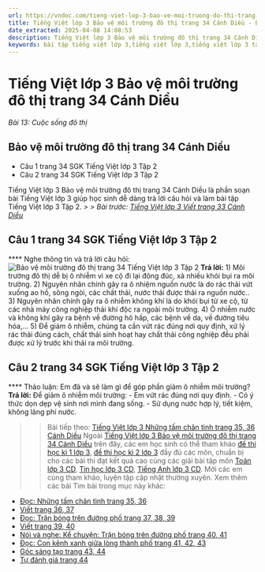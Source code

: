 ```yaml
---
url: https://vndoc.com/tieng-viet-lop-3-bao-ve-moi-truong-do-thi-trang-34-canh-dieu-281497
title: Tiếng Việt lớp 3 Bảo vệ môi trường đô thị trang 34 Cánh Diều - Bài 13: Cuộc sống đô thị - VnDoc.com
date_extracted: 2025-04-08 14:08:53
description: Tiếng Việt lớp 3 Bảo vệ môi trường đô thị trang 34 Cánh Diều có đáp án chuẩn cho từng câu hỏi có trong cuốn sách giáo khoa Tiếng Việt 3 tập 2 Cánh Diều.
keywords: bài tập tiếng việt lớp 3,tiếng việt lớp 3,tiếng việt lớp 3 tập 2,bài tập tiếng việt lớp 3 tập 2,tiếng việt 3 tập 2,tiếng việt lớp 3 cánh diều,tiếng việt 3 cánh diều,tiếng việt lớp 3 tập 2 cánh diều,tiếng việt lớp 3 cd,tiếng việt 3 cánh diều tập 2,Bảo vệ môi trường đô thị trang 34 tập 2,soạn bài Bảo vệ môi trường đô thị trang 34 cánh diều,soạn bài Bảo vệ môi trường đô thị trang 34
---
```


# Tiếng Việt lớp 3 Bảo vệ môi trường đô thị trang 34 Cánh Diều
 _Bài 13: Cuộc sống đô thị_
## Bảo vệ môi trường đô thị trang 34 Cánh Diều
  * Câu 1 trang 34 SGK Tiếng Việt lớp 3 Tập 2
  * Câu 2 trang 34 SGK Tiếng Việt lớp 3 Tập 2

Tiếng Việt lớp 3 Bảo vệ môi trường đô thị trang 34 Cánh Diều là phần soạn bài Tiếng Việt lớp 3 giúp học sinh dễ dàng trả lời câu hỏi và làm bài tập Tiếng Việt lớp 3 Tập 2.
_> > Bài trước: [Tiếng Việt lớp 3 Viết trang 33 Cánh Diều](<https://vndoc.com/tieng-viet-lop-3-viet-trang-33-canh-dieu-281494>)_
## **Câu 1 trang 34 SGK Tiếng Việt lớp 3 Tập 2**
**** Nghe thông tin và trả lời câu hỏi:
![Bảo vệ môi trường đô thị trang 34 Tiếng Việt lớp 3 Tập 2](https://i.vdoc.vn/data/image/2022/11/21/trao-doi-bao-ve-moi-truong-do-thi-trang-34-130206.png)
**Trả lời:**
1\) Môi trường đô thị dễ bị ô nhiễm vì xe cộ đi lại đông đúc, xả nhiều khói bụi ra môi trường.
2\) Nguyên nhân chính gây ra ô nhiệm nguồn nước là do rác thải vứt xuống ao hồ, sông ngòi, các chất thải, nước thải được thải ra nguồn nước..
3\) Nguyên nhân chính gây ra ô nhiễm không khí là do khói bụi từ xe cộ, từ các nhà máy công nghiệp thải khí độc ra ngoài môi trường.
4\) Ô nhiễm nước và không khí gây ra bệnh về đường hô hấp, các bệnh về da, về đường tiêu hóa,...
5\) Để giảm ô nhiễm, chúng ta cần vứt rác đúng nơi quy định, xử lý rác thải đúng cách, chất thải sinh hoạt hay chất thải công nghiệp đều phải được xử lý trước khi thải ra môi trường.
## **Câu 2 trang 34 SGK Tiếng Việt lớp 3 Tập 2**
**** Thảo luận: Em đã và sẽ làm gì để góp phần giảm ô nhiễm môi trường?
**Trả lời:**
Để giảm ô nhiễm môi trường:
\- Em vứt rác đúng nơi quy định.
\- Có ý thức dọn dẹp vệ sinh nơi mình đang sống.
\- Sử dụng nước hợp lý, tiết kiệm, không lãng phí nước.
>> Bài tiếp theo: [Tiếng Việt lớp 3 Những tấm chân tình trang 35, 36 Cánh Diều](<https://vndoc.com/tieng-viet-lop-3-nhung-tam-chan-tinh-trang-35-36-canh-dieu-281499>)
Ngoài [Tiếng Việt lớp 3 Bảo vệ môi trường đô thị trang 34 Cánh Diều](<https://vndoc.com/tieng-viet-lop-3-bao-ve-moi-truong-do-thi-trang-34-canh-dieu-281497>) trên đây, các em học sinh có thể tham khảo [đề thi học kì 1 lớp 3](<https://vndoc.com/de-thi-hoc-ki-1-lop3>), [đề thi học kì 2 lớp 3](<https://vndoc.com/de-thi-hoc-ki-2-lop3>) đầy đủ các môn, chuẩn bị cho các bài thi đạt kết quả cao cùng các giải bài tập môn [Toán lớp 3 CD](<https://vndoc.com/toan-lop-3-cd>), [Tin học lớp 3 CD](<https://vndoc.com/tin-hoc-lop-3-cd>), [Tiếng Anh lớp 3 CD](<https://vndoc.com/tieng-anh-lop-3-cd>). Mời các em cùng tham khảo, luyện tập cập nhật thường xuyên.
Xem thêm các bài Tìm bài trong mục này khác:
  * [Đọc: Những tấm chân tình trang 35, 36](</tieng-viet-lop-3-nhung-tam-chan-tinh-trang-35-36-canh-dieu-281499>)
  * [Viết trang 36, 37](</tieng-viet-lop-3-viet-trang-36-37-canh-dieu-281511>)
  * [Đọc: Trận bóng trên đường phố trang 37, 38, 39](</tieng-viet-lop-3-tran-bong-tren-duong-pho-trang-37-38-39-canh-dieu-281512>)
  * [Viết trang 39, 40](</tieng-viet-lop-3-viet-trang-39-40-canh-dieu-281513>)
  * [Nói và nghe: Kể chuyện: Trận bóng trên đường phố trang 40, 41](</ke-chuyen-lop-3-tran-bong-duoi-long-duong-131735>)
  * [Đọc: Con kênh xanh giữa lòng thành phố trang 41, 42, 43](</tieng-viet-lop-3-con-kenh-xanh-giua-long-thanh-pho-trang-41-42-43-281516>)
  * [Góc sáng tạo trang 43, 44](</tieng-viet-lop-3-goc-sang-tao-trang-43-44-canh-dieu-281520>)
  * [Tự đánh giá trang 44](</tu-danh-gia-trang-44-tieng-viet-lop-3-tap-2-canh-dieu-281522>)

